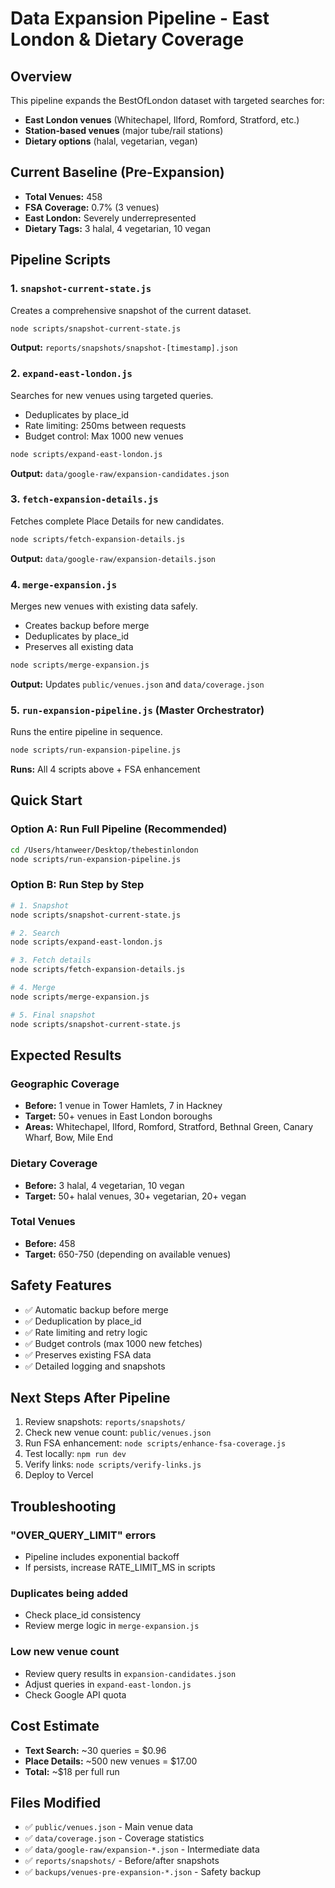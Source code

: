 # Data Expansion Pipeline - East London & Dietary Coverage

## Overview
This pipeline expands the BestOfLondon dataset with targeted searches for:
- **East London venues** (Whitechapel, Ilford, Romford, Stratford, etc.)
- **Station-based venues** (major tube/rail stations)
- **Dietary options** (halal, vegetarian, vegan)

## Current Baseline (Pre-Expansion)
- **Total Venues:** 458
- **FSA Coverage:** 0.7% (3 venues)
- **East London:** Severely underrepresented
- **Dietary Tags:** 3 halal, 4 vegetarian, 10 vegan

## Pipeline Scripts

### 1. `snapshot-current-state.js`
Creates a comprehensive snapshot of the current dataset.
```bash
node scripts/snapshot-current-state.js
```
**Output:** `reports/snapshots/snapshot-[timestamp].json`

### 2. `expand-east-london.js`
Searches for new venues using targeted queries.
- Deduplicates by place_id
- Rate limiting: 250ms between requests
- Budget control: Max 1000 new venues
```bash
node scripts/expand-east-london.js
```
**Output:** `data/google-raw/expansion-candidates.json`

### 3. `fetch-expansion-details.js`
Fetches complete Place Details for new candidates.
```bash
node scripts/fetch-expansion-details.js
```
**Output:** `data/google-raw/expansion-details.json`

### 4. `merge-expansion.js`
Merges new venues with existing data safely.
- Creates backup before merge
- Deduplicates by place_id
- Preserves all existing data
```bash
node scripts/merge-expansion.js
```
**Output:** Updates `public/venues.json` and `data/coverage.json`

### 5. `run-expansion-pipeline.js` (Master Orchestrator)
Runs the entire pipeline in sequence.
```bash
node scripts/run-expansion-pipeline.js
```
**Runs:** All 4 scripts above + FSA enhancement

## Quick Start

### Option A: Run Full Pipeline (Recommended)
```bash
cd /Users/htanweer/Desktop/thebestinlondon
node scripts/run-expansion-pipeline.js
```

### Option B: Run Step by Step
```bash
# 1. Snapshot
node scripts/snapshot-current-state.js

# 2. Search
node scripts/expand-east-london.js

# 3. Fetch details
node scripts/fetch-expansion-details.js

# 4. Merge
node scripts/merge-expansion.js

# 5. Final snapshot
node scripts/snapshot-current-state.js
```

## Expected Results

### Geographic Coverage
- **Before:** 1 venue in Tower Hamlets, 7 in Hackney
- **Target:** 50+ venues in East London boroughs
- **Areas:** Whitechapel, Ilford, Romford, Stratford, Bethnal Green, Canary Wharf, Bow, Mile End

### Dietary Coverage
- **Before:** 3 halal, 4 vegetarian, 10 vegan
- **Target:** 50+ halal venues, 30+ vegetarian, 20+ vegan

### Total Venues
- **Before:** 458
- **Target:** 650-750 (depending on available venues)

## Safety Features
- ✅ Automatic backup before merge
- ✅ Deduplication by place_id
- ✅ Rate limiting and retry logic
- ✅ Budget controls (max 1000 new fetches)
- ✅ Preserves existing FSA data
- ✅ Detailed logging and snapshots

## Next Steps After Pipeline
1. Review snapshots: `reports/snapshots/`
2. Check new venue count: `public/venues.json`
3. Run FSA enhancement: `node scripts/enhance-fsa-coverage.js`
4. Test locally: `npm run dev`
5. Verify links: `node scripts/verify-links.js`
6. Deploy to Vercel

## Troubleshooting

### "OVER_QUERY_LIMIT" errors
- Pipeline includes exponential backoff
- If persists, increase RATE_LIMIT_MS in scripts

### Duplicates being added
- Check place_id consistency
- Review merge logic in `merge-expansion.js`

### Low new venue count
- Review query results in `expansion-candidates.json`
- Adjust queries in `expand-east-london.js`
- Check Google API quota

## Cost Estimate
- **Text Search:** ~30 queries = $0.96
- **Place Details:** ~500 new venues = $17.00
- **Total:** ~$18 per full run

## Files Modified
- ✅ `public/venues.json` - Main venue data
- ✅ `data/coverage.json` - Coverage statistics
- ✅ `data/google-raw/expansion-*.json` - Intermediate data
- ✅ `reports/snapshots/` - Before/after snapshots
- ✅ `backups/venues-pre-expansion-*.json` - Safety backup
